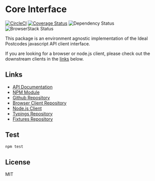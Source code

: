 # Core Interface

[![CircleCI](https://circleci.com/gh/ideal-postcodes/core-interface/tree/master.svg?style=svg)](https://circleci.com/gh/ideal-postcodes/core-interface/tree/master)
[![Coverage Status](https://coveralls.io/repos/github/ideal-postcodes/core-interface/badge.svg?branch=master)](https://coveralls.io/github/ideal-postcodes/core-interface?branch=master)
![Dependency Status](https://david-dm.org/ideal-postcodes/core-interface.svg) 
![BrowserStack Status](https://www.browserstack.com/automate/badge.svg?badge_key=RlN3VXIwTzJqcFhXaUFVb1pvc1lRTkFvc0d2VDJwS1lyL0R6VUpVbTJxWT0tLXRFaG9vbUI1c1NybmxSZG5kc2h0NGc9PQ==--90b7bb2059049ace502b49913e2b650d9f9a2c6b)

This package is an environment agnostic implementation of the Ideal Postcodes javascript API client interface.

If you are looking for a browser or node.js client, please check out the downstream clients in the [links](#links) below.

## Links

- [API Documentation](https://core-interface.ideal-postcodes.co.uk/)
- [NPM Module](https://www.npmjs.com/package/@ideal-postcodes/core-interface)
- [Github Repository](https://github.com/ideal-postcodes/core-interface)
- [Browser Client Repository](https://github.com/ideal-postcodes/core-browser) 
- [Node.js Client](https://github.com/ideal-postcodes/core-node)
- [Typings Repository](https://github.com/ideal-postcodes/api-typings)
- [Fixtures Repository](https://github.com/ideal-postcodes/api-fixtures)

## Test

```bash
npm test
```

## License

MIT
